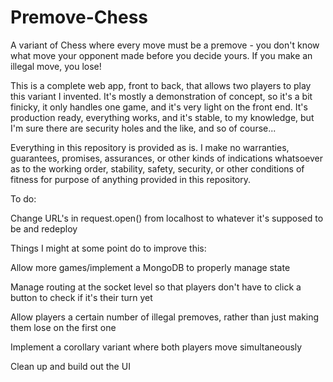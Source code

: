 # Premove-Chess
A variant of Chess where every move must be a premove - you don't know what move your opponent made before you decide yours. If you make an illegal move, you lose!

This is a complete web app, front to back, that allows two players to play this variant I invented. It's mostly a demonstration of concept, so it's a bit finicky, it only handles one game, and it's very light on the front end. It's production ready, everything works, and it's stable, to my knowledge, but I'm sure there are security holes and the like, and so of course...

Everything in this repository is provided as is. I make no warranties, guarantees, promises, assurances, or other kinds of indications whatsoever as to the working order, stability, safety, security, or other conditions of fitness for purpose of anything provided in this repository.

To do:

Change URL's in request.open() from localhost to whatever it's supposed to be and redeploy

Things I might at some point do to improve this:

Allow more games/implement a MongoDB to properly manage state

Manage routing at the socket level so that players don't have to click a button to check if it's their turn yet

Allow players a certain number of illegal premoves, rather than just making them lose on the first one

Implement a corollary variant where both players move simultaneously

Clean up and build out the UI
